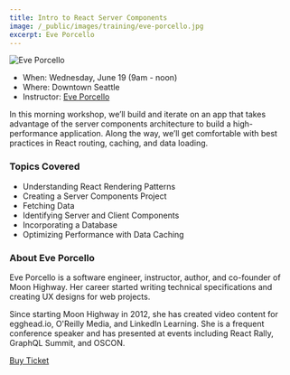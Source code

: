 ```yaml
---
title: Intro to React Server Components
image: /_public/images/training/eve-porcello.jpg
excerpt: Eve Porcello
---
```

![Eve Porcello](/_public/images/sharing/2024/trainings/intro-react-server-components.png)

* When: Wednesday, June 19 (9am - noon)
* Where: Downtown Seattle
* Instructor: [Eve Porcello](https://twitter.com/eveporcello)

In this morning workshop, we’ll build and iterate on an app that takes advantage of the server components architecture to build a high-performance application. Along the way, we’ll get comfortable with best practices in React routing, caching, and data loading.

### Topics Covered

* Understanding React Rendering Patterns
* Creating a Server Components Project
* Fetching Data
* Identifying Server and Client Components
* Incorporating a Database
* Optimizing Performance with Data Caching

### About Eve Porcello

Eve Porcello is a software engineer, instructor, author, and co-founder of Moon Highway. Her career started writing technical specifications and creating UX designs for web projects.

Since starting Moon Highway in 2012, she has created video content for egghead.io, O'Reilly Media, and LinkedIn Learning. She is a frequent conference speaker and has presented at events including React Rally, GraphQL Summit, and OSCON.

<div class="cta"><a href="/2024/tickets">Buy Ticket</a></div>
